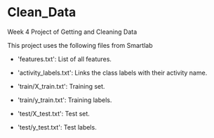 # Clean_Data
Week 4 Project of Getting and Cleaning Data


This project uses the following files from Smartlab

- 'features.txt': List of all features.
- 'activity_labels.txt': Links the class labels with their activity name.

- 'train/X_train.txt': Training set.
- 'train/y_train.txt': Training labels.

- 'test/X_test.txt': Test set.
- 'test/y_test.txt': Test labels.
